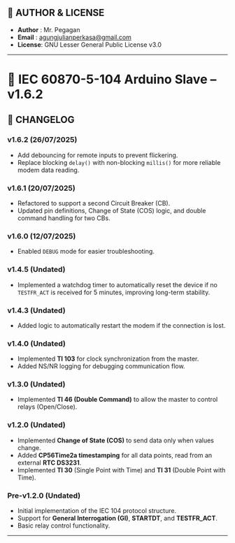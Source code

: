 ## 👤 AUTHOR & LICENSE

- **Author** : Mr. Pegagan  
- **Email**  : agungjulianperkasa@gmail.com  
- **License**: GNU Lesser General Public License v3.0

---

# 📡 IEC 60870-5-104 Arduino Slave – v1.6.2

## 📑 CHANGELOG

### v1.6.2 (26/07/2025)
- Add debouncing for remote inputs to prevent flickering.
- Replace blocking `delay()` with non-blocking `millis()` for more reliable modem data reading.

### v1.6.1 (20/07/2025)
- Refactored to support a second Circuit Breaker (CB).
- Updated pin definitions, Change of State (COS) logic, and double command handling for two CBs.

### v1.6.0 (12/07/2025)
- Enabled `DEBUG` mode for easier troubleshooting.

### v1.4.5 (Undated)
- Implemented a watchdog timer to automatically reset the device if no `TESTFR_ACT` is received for 5 minutes, improving long-term stability.

### v1.4.3 (Undated)
- Added logic to automatically restart the modem if the connection is lost.

### v1.4.0 (Undated)
- Implemented **TI 103** for clock synchronization from the master.
- Added NS/NR logging for debugging communication flow.

### v1.3.0 (Undated)
- Implemented **TI 46 (Double Command)** to allow the master to control relays (Open/Close).

### v1.2.0 (Undated)
- Implemented **Change of State (COS)** to send data only when values change.
- Added **CP56Time2a timestamping** for all data points, read from an external **RTC DS3231**.
- Implemented **TI 30** (Single Point with Time) and **TI 31** (Double Point with Time).

### Pre-v1.2.0 (Undated)
- Initial implementation of the IEC 104 protocol structure.
- Support for **General Interrogation (GI)**, **STARTDT**, and **TESTFR_ACT**.
- Basic relay control functionality.

---